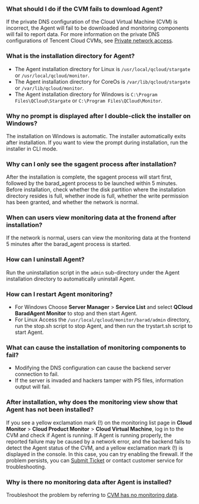 <span id="agent"></span>
### What should I do if the CVM fails to download Agent?
If the private DNS configuration of the Cloud Virtual Machine (CVM) is incorrect, the Agent will fail to be downloaded and monitoring components will fail to report data. For more information on the private DNS configurations of Tencent Cloud CVMs, see [Private network access](https://intl.cloud.tencent.com/document/product/213/5225).


### What is the installation directory for Agent?
- The Agent installation directory for Linux is `/usr/local/qcloud/stargate` or `/usr/local/qcloud/monitor`.
- The Agent installation directory for CoreOs is `/var/lib/qcloud/stargate` or `/var/lib/qcloud/monitor`.
- The Agent installation directory for Windows is `C:\Program Files\QCloud\Stargate` or `C:\Program Files\QCloud\Monitor`.

### Why no prompt is displayed after I double-click the installer on Windows?

The installation on Windows is automatic. The installer automatically exits after installation. If you want to view the prompt during installation, run the installer in CLI mode.

### Why can I only see the sgagent process after installation?
After the installation is complete, the sgagent process will start first, followed by the barad_agent process to be launched within 5 minutes. Before installation, check whether the disk partition where the installation directory resides is full, whether inode is full, whether the write permission has been granted, and whether the network is normal.

### When can users view monitoring data at the fronend after installation?
If the network is normal, users can view the monitoring data at the frontend 5 minutes after the barad_agent process is started.

### How can I uninstall Agent?
Run the uninstallation script in the `admin` sub-directory under the Agent installation directory to automatically uninstall Agent.

### How can I restart Agent monitoring?

- For Windows
   Choose **Server Manager** > **Service List** and select **QCloud BaradAgent Monitor** to stop and then start Agent.
- For Linux
   Access the `/usr/local/qcloud/monitor/barad/admin` directory, run the stop.sh script to stop Agent, and then run the trystart.sh script to start Agent. 

### What can cause the installation of monitoring components to fail?
- Modifying the DNS configuration can cause the backend server connection to fail.
- If the server is invaded and hackers tamper with PS files, information output will fail.

### After installation, why does the monitoring view show that Agent has not been installed?

If you see a yellow exclamation mark (!) on the monitoring list page in **Cloud Monitor** > **Cloud Product Monitor** > **Cloud Virtual Machine**, log in to the CVM and check if Agent is running. If Agent is running properly, the reported failure may be caused by a network error, and the backend fails to detect the Agent status of the CVM, and a yellow exclamation mark (!) is displayed in the console. In this case, you can try enabling the firewall. If the problem persists, you can [Submit Ticket](https://console.cloud.tencent.com/workorder/category) or contact customer service for troubleshooting.

### Why is there no monitoring data after Agent is installed?

Troubleshoot the problem by referring to [CVM has no monitoring data](https://cloud.tencent.com/document/product/248/17468).






